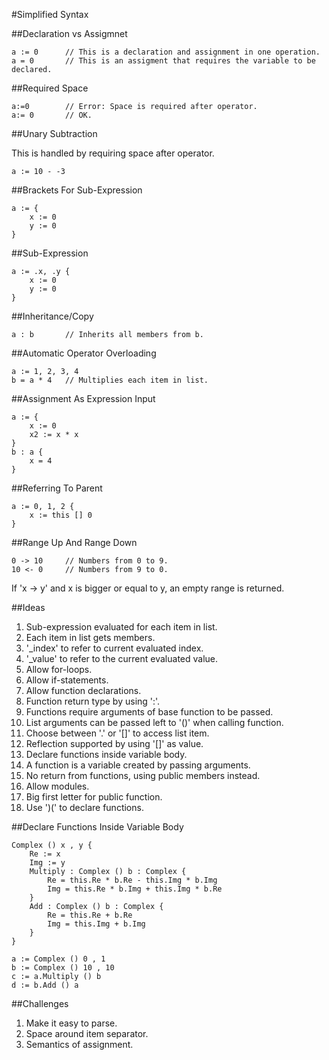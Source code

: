 #Simplified Syntax

##Declaration vs Assigmnet

    a := 0      // This is a declaration and assignment in one operation.
    a = 0       // This is an assigment that requires the variable to be declared.

##Required Space

    a:=0        // Error: Space is required after operator.
    a:= 0       // OK.
    
##Unary Subtraction

This is handled by requiring space after operator.

    a := 10 - -3
    
##Brackets For Sub-Expression

    a := {
        x := 0
        y := 0
    }
    
##Sub-Expression

    a := .x, .y {
        x := 0
        y := 0
    }
    
##Inheritance/Copy

    a : b       // Inherits all members from b.
    
##Automatic Operator Overloading

    a := 1, 2, 3, 4
    b = a * 4   // Multiplies each item in list.

##Assignment As Expression Input

    a := {
        x := 0
        x2 := x * x
    }
    b : a {
        x = 4
    }

##Referring To Parent

    a := 0, 1, 2 {
        x := this [] 0
    }

##Range Up And Range Down

    0 -> 10     // Numbers from 0 to 9.
    10 <- 0     // Numbers from 9 to 0.

If 'x -> y' and x is bigger or equal to y, an empty range is returned.

##Ideas

1. Sub-expression evaluated for each item in list.
2. Each item in list gets members.
2. '_index' to refer to current evaluated index.
3. '_value' to refer to the current evaluated value.
4. Allow for-loops.
7. Allow if-statements.
8. Allow function declarations.
9. Function return type by using ':'.
10. Functions require arguments of base function to be passed.
11. List arguments can be passed left to '()' when calling function.
12. Choose between '.' or '[]' to access list item.
12. Reflection supported by using '[]' as value.
11. Declare functions inside variable body.
10. A function is a variable created by passing arguments.
11. No return from functions, using public members instead.
9. Allow modules.
10. Big first letter for public function.
11. Use ')(' to declare functions.

##Declare Functions Inside Variable Body

    Complex () x , y {
        Re := x
    	Img := y
    	Multiply : Complex () b : Complex {
    		Re = this.Re * b.Re - this.Img * b.Img
    		Img = this.Re * b.Img + this.Img * b.Re
    	}
    	Add : Complex () b : Complex {
    		Re = this.Re + b.Re
    		Img = this.Img + b.Img
    	}
    }
    
    a := Complex () 0 , 1
    b := Complex () 10 , 10
    c := a.Multiply () b
    d := b.Add () a

##Challenges

1. Make it easy to parse.
2. Space around item separator.
3. Semantics of assignment.
